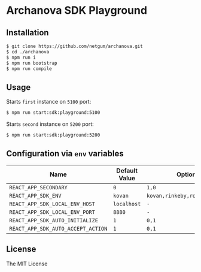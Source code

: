 # Archanova SDK Playground

## Installation

```bash
$ git clone https://github.com/netgum/archanova.git
$ cd ./archanova
$ npm run i
$ npm run bootstrap
$ npm run compile
```

## Usage

Starts `first` instance on `5100` port:

```bash
$ npm run start:sdk:playground:5100
```

Starts `second` instance on `5200` port:

```bash
$ npm run start:sdk:playground:5200
```

## Configuration via `env` variables

| Name 	| Default Value 	| Options 	|
| --- | ---| ---|
| `REACT_APP_SECONDARY` 	| `0` 	| `1,0` 	|
| `REACT_APP_SDK_ENV` 	| `kovan` 	| `kovan,rinkeby,ropsten,local` 	|
| `REACT_APP_SDK_LOCAL_ENV_HOST` 	| `localhost` 	| `-` |
| `REACT_APP_SDK_LOCAL_ENV_PORT` 	| `8880` 	| `-` |
| `REACT_APP_SDK_AUTO_INITIALIZE` 	| `1` 	| `0,1` |
| `REACT_APP_SDK_AUTO_ACCEPT_ACTION` 	| `1` 	| `0,1` |

## License

The MIT License
